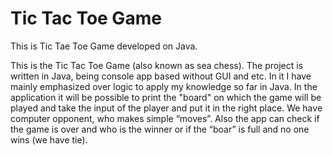 # Tic Tac Toe Game
 This is Tic Tae Toe Game developed on Java.

 This is the Tic Tac Toe Game (also known as sea chess). The project is written in Java, being console app based without GUI and etc. In it I have mainly emphasized over logic to apply my knowledge so far in Java. In the application it will be possible to print the "board" on which the game will be played and take the input of the player and put it in the right place. We have computer opponent, who makes simple “moves”. Also the app can check if the game is over and who is the winner or if the “boar” is full and no one wins (we have tie).
